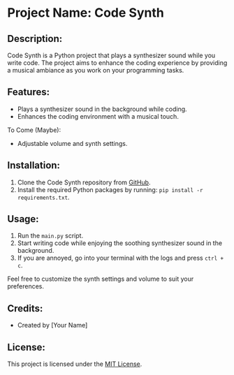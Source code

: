# Project Name: Code Synth

## Description:
Code Synth is a Python project that plays a synthesizer sound while you write code. The project aims to enhance the coding experience by providing a musical ambiance as you work on your programming tasks.

## Features:
-  Plays a synthesizer sound in the background while coding.
-  Enhances the coding environment with a musical touch.

To Come (Maybe):
-  Adjustable volume and synth settings.

## Installation:
1. Clone the Code Synth repository from [GitHub](https://github.com/your-repository).
2. Install the required Python packages by running: `pip install -r requirements.txt`.

## Usage:
1. Run the `main.py` script.
2. Start writing code while enjoying the soothing synthesizer sound in the background.
3. If you are annoyed, go into your terminal with the logs and press `ctrl + c`.

Feel free to customize the synth settings and volume to suit your preferences.

## Credits:
-  Created by [Your Name]
  
## License:
This project is licensed under the [MIT License](https://opensource.org/licenses/MIT).